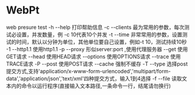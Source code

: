 # WebPt
web presure test
-h --help 打印帮助信息
-c --clients 最为常用的参数，每次测试必设置，并发数量，例 -c 10代表10个并发
-t --time 非常常用的参数，设置测试的时间，默认以分钟为单位，其他单位要自己设置，例如-t 10，测试持续10秒
-1 --http1.1 使用http1.1
-p --proxy 形似server:port ,使用代理服务器
--get 使用GET请求
--head 使用HEAD请求
--options 使用OPTIONS请求
--trace 使用TRACE请求
-P --post 使用POST请求
--cache 强制不缓存
-T --type 选择post提交方式,支持'application/x-www-form-urlencoded','multipart/form-data','application/json','text/xml'四种提交方式，输入1到4选择
-f --file 读取文本内的命令以运行程序(直接输入文本路径,一条命令一行，结尾请勿换行)

